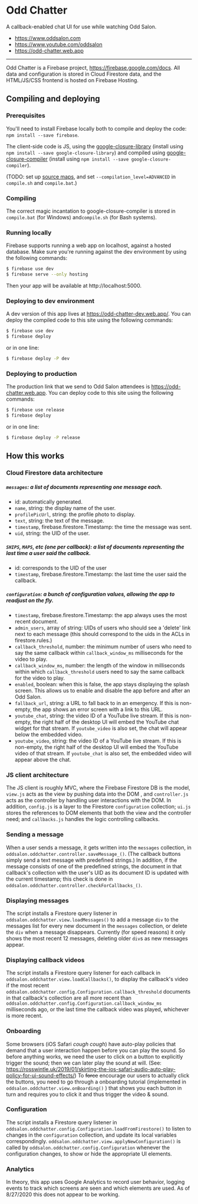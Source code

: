 # Odd Chatter

A callback-enabled chat UI for use while watching Odd Salon.

   * https://www.oddsalon.com
   * https://www.youtube.com/oddsalon
   * https://odd-chatter.web.app

----

Odd Chatter is a Firebase project, https://firebase.google.com/docs. All data and configuration is stored in Cloud Firestore data, and the HTML/JS/CSS frontend is hosted on Firebase Hosting. 

## Compiling and deploying

### Prerequisites

You'll need to install Firebase locally both to compile and deploy the code: `npm install --save firebase`.

The client-side code is JS, using the [google-closure-library](https://github.com/google/closure-library) (install using `npm install --save google-closure-library`) and compiled using [google-closure-compiler](https://developers.google.com/closure/compiler) (install using `npm install --save google-closure-compiler`).

(TODO: set up [source maps](https://www.html5rocks.com/en/tutorials/developertools/sourcemaps/), and set `--compilation_level=ADVANCED` in `compile.sh` and `compile.bat`.)

### Compiling

The correct magic incantation to google-closure-compiler is stored in  `compile.bat` (for Windows) and`compile.sh` (for Bash systems).

### Running locally

Firebase supports running a web app on localhost, against a hosted database. Make sure you're running against the dev environment by using the following commands:

```sh
$ firebase use dev
$ firebase serve --only hosting
```

Then your app will be available at http://localhost:5000.

### Deploying to dev environment

A dev version of this app lives at https://odd-chatter-dev.web.app/. You can deploy the compiled code to this site using the following commands:

```sh
$ firebase use dev
$ firebase deploy
```

or in one line:

```sh
$ firebase deploy -P dev
```

### Deploying to production

The production link that we send to Odd Salon attendees is https://odd-chatter.web.app. You can deploy code to this site using the following commands:

```sh
$ firebase use release
$ firebase deploy
```

or in one line:

```sh
$ firebase deploy -P release
```

## How this works

### Cloud Firestore data architecture

##### `messages`: a list of documents representing one message each.

   * id: automatically generated.
* `name`, string: the display name of the user.
* `profilePicUrl`, string: the profile photo to display.
* `text`, string: the text of the message.
* `timestamp`, firebase.firestore.Timestamp: the time the message was sent.
* `uid`, string: the UID of the user.

##### `SHIPS`, `MAPS`, etc (one per callback): a list of documents representing the last time a user said the callback.

   * id: corresponds to the UID of the user
   * `timestamp`, firebase.firestore.Timestamp: the last time the user said the callback.

##### `configuration`: a bunch of configuration values, allowing the app to readjust on the fly.

   * `timestamp`, firebase.firestore.Timestamp: the app always uses the most recent document.
* `admin_users`, array of string: UIDs of users who should see a 'delete' link next to each message (this should correspond to the uids in the ACLs in firestore.rules.)
* `callback_threshold`, number: the minimum number of users who need to say the same callback within `callback_window_ms` milliseconds for the video to play.
* `callback_window_ms`, number: the length of the window in milliseconds within which `callback_threshold` users need to say the same callback for the video to play.
* `enabled`, boolean: when this is false, the app stays displaying the splash screen. This allows us to enable and disable the app before and after an Odd Salon.
* `fallback_url`, string: a URL to fall back to in an emergency. If this is non-empty, the app shows an error screen with a link to this URL.
* `youtube_chat`, string: the video ID of a YouTube live stream. If this is non-empty, the right half of the desktop UI will embed the YouTube chat widget for that stream. If `youtube_video` is also set, the chat will appear below the embedded video.
* `youtube_video`, string: the video ID of a YouTube live stream. If this is non-empty, the right half of the desktop UI will embed the YouTube video of that stream. If `youtube_chat` is also set, the embedded video will appear above the chat.

### JS client architecture

The JS client is roughly MVC, where the Firebase Firestore DB is the model, `view.js` acts as the view by pushing data into the DOM , and `controller.js` acts as the controller by handling user interactions with the DOM. In addition, `config.js` is a layer to the Firestore `configuration` collection; `ui.js` stores the references to DOM elements that both the view and the controller need; and `callbacks.js` handles the logic controlling callbacks.

### Sending a message

When a user sends a message, it gets written into the `messages` collection, in `oddsalon.oddchatter.controller.saveMessage_()`. (The callback buttons simply send a text message with predefined strings.) In addition, if the message consists of one of the predefined strings, the document in that callback's collection with the user's UID as its document ID is updated with the current timestamp; this check is done in `oddsalon.oddchatter.controller.checkForCallbacks_()`.

### Displaying messages

The script installs a Firestore query listener in `oddsalon.oddchatter.view.loadMessages()` to add a message `div` to the messages list for every new document in the `messages` collection, or delete the `div` when a message disappears. Currently (for speed reasons) it only shows the most recent 12 messages, deleting older `div`s as new messages appear.

### Displaying callback videos

The script installs a Firestore query listener for each callback in `oddsalon.oddchatter.view.loadCallbacks()`, to display the callback's video if the most recent `oddsalon.oddchatter.config.Configuration.callback_threshold` documents in that callback's collection are all more recent than `oddsalon.oddchatter.config.Configuration.callback_window_ms` milliseconds ago, or the last time the callback video was played, whichever is more recent. 

### Onboarding

Some browsers (iOS Safari *cough cough*) have auto-play policies that demand that a user interaction happen before you can play the sound. So before anything works, we need the user to click on a button to explicitly trigger the sound; then we can later play the sound at will. (See: https://rosswintle.uk/2019/01/skirting-the-ios-safari-audio-auto-play-policy-for-ui-sound-effects/) To ~~force~~ encourage our users to actually click the buttons, you need to go through a onboarding tutorial (implemented in `oddsalon.oddchatter.view.onBoarding()` ) that shows you each button in turn and requires you to click it and thus trigger the video & sound.

### Configuration

The script installs a Firestore query listener in `oddsalon.oddchatter.config.Configuration.loadFromFirestore()` to listen to changes in the `configuration` collection, and update its local variables correspondingly. `oddsalon.oddchatter.view.applyNewConfiguration()` is called by `oddsalon.oddchatter.config.Configuration` whenever the configuration changes, to show or hide the appropriate UI elements.

### Analytics

In theory, this app uses Google Analytics to record user behavior, logging events to track which screens are seen and which elements are used. As of 8/27/2020 this does not appear to be working.

